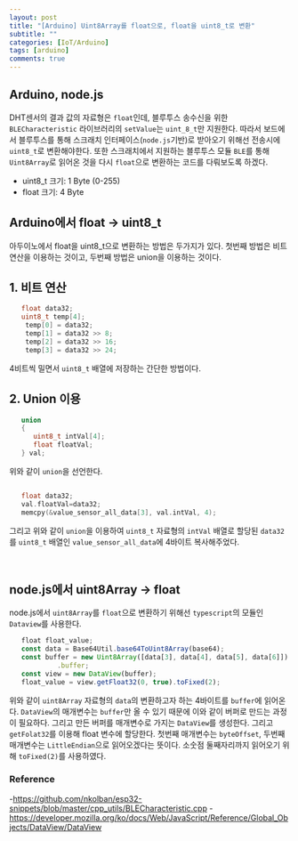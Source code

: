 ```yaml
---
layout: post
title: "[Arduino] Uint8Array를 float으로, float을 uint8_t로 변환"
subtitle: ""
categories: [IoT/Arduino]
tags: [arduino]
comments: true
---
```


## Arduino, node.js

DHT센서의 결과 값의 자료형은 `float`인데, 블루투스 송수신을 위한 `BLECharacteristic` 라이브러리의 `setValue`는 `uint_8_t`만 지원한다. 따라서 보드에서 블루투스를 통해 스크래치 인터페이스(`node.js`기반)로 받아오기 위해선 전송시에 `uint8_t`로 변환해야한다. 또한 스크래치에서 지원하는 블루투스 모듈 `BLE`를 통해 `Uint8Array`로 읽어온 것을 다시 `float`으로 변환하는 코드를 다뤄보도록 하겠다.

- uint8_t 크기: 1 Byte (0-255)
- float 크기: 4 Byte

## Arduino에서 float -> uint8_t

아두이노에서 float을 uint8_t으로 변환하는 방법은 두가지가 있다. 첫번째 방법은 비트 연산을 이용하는 것이고, 두번째 방법은 union을 이용하는 것이다.

## 1. 비트 연산

```c
   float data32;
   uint8_t temp[4];
	temp[0] = data32;
	temp[1] = data32 >> 8;
	temp[2] = data32 >> 16;
	temp[3] = data32 >> 24;
```

4비트씩 밀면서 `uint8_t` 배열에 저장하는 간단한 방법이다.

## 2. Union 이용

```c
   union
   {
      uint8_t intVal[4];
      float floatVal;
   } val;
```

위와 같이 `union`을 선언한다.

```c

   float data32;
   val.floatVal=data32;
   memcpy(&value_sensor_all_data[3], val.intVal, 4);

```

그리고 위와 같이 `union`을 이용하여 `uint8_t` 자료형의 `intVal` 배열로 할당된 `data32`를 `uint8_t` 배열인 `value_sensor_all_data`에 4바이트 복사해주었다.

<br>

## node.js에서 uint8Array -> float

node.js에서 `uint8Array`를 `float`으로 변환하기 위해선 `typescript`의 모듈인 `Dataview`를 사용한다.

```js
   float float_value;
   const data = Base64Util.base64ToUint8Array(base64);
   const buffer = new Uint8Array([data[3], data[4], data[5], data[6]])
            .buffer;
   const view = new DataView(buffer);
   float_value = view.getFloat32(0, true).toFixed(2);
```

위와 같이 `uint8Array` 자료형의 `data`의 변환하고자 하는 4바이트를 `buffer`에 읽어온다. `DataView`의 매개변수는 `buffer`만 올 수 있기 때문에 이와 같이 버퍼로 만드는 과정이 필요하다. 그리고 만든 버퍼를 매개변수로 가지는 `DataView`를 생성한다. 그리고 `getFolat32`를 이용해 float 변수에 할당한다. 첫번째 매개변수는 `byteOffset`, 두번째 매개변수는 `LittleEndian`으로 읽어오겠다는 뜻이다. 소숫점 둘째자리까지 읽어오기 위해 `toFixed(2)`를 사용하였다.

### Reference

-<https://github.com/nkolban/esp32-snippets/blob/master/cpp_utils/BLECharacteristic.cpp> -<https://developer.mozilla.org/ko/docs/Web/JavaScript/Reference/Global_Objects/DataView/DataView>
